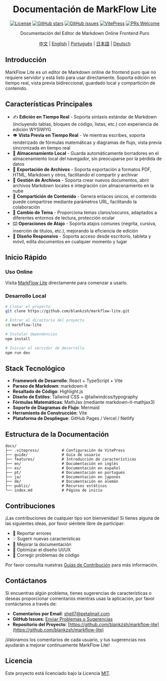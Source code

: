 <div align="center">

# Documentación de MarkFlow Lite

[![License](https://img.shields.io/github/license/blankzsh/markflow-lite)](https://github.com/blankzsh/markflow-lite/blob/main/LICENSE)
[![GitHub stars](https://img.shields.io/github/stars/blankzsh/markflow-lite)](https://github.com/blankzsh/markflow-lite/stargazers)
[![GitHub issues](https://img.shields.io/github/issues/blankzsh/markflow-lite)](https://github.com/blankzsh/markflow-lite/issues)
[![VitePress](https://img.shields.io/badge/VitePress-1.6.4-brightgreen)](https://vitepress.dev/)
[![PRs Welcome](https://img.shields.io/badge/PRs-welcome-brightgreen.svg)](https://github.com/blankzsh/markflow-lite/pulls)

Documentación del Editor de Markdown Online Frontend Puro

[中文](../README.md) | [English](../en/README.md) | [Português](../pt/README.md) | [日本語](../ja/README.md) | [Deutsch](../de/README.md)

</div>

## Introducción

MarkFlow Lite es un editor de Markdown online de frontend puro que no requiere servidor y está listo para usar directamente. Soporta edición en tiempo real, vista previa bidireccional, guardado local y compartición de contenido.

## Características Principales

- ✍️ **Edición en Tiempo Real** - Soporta sintaxis estándar de Markdown (incluyendo tablas, bloques de código, listas, etc.) con experiencia de edición WYSIWYG
- 👁️ **Vista Previa en Tiempo Real** - Ve mientras escribes, soporta renderizado de fórmulas matemáticas y diagramas de flujo, vista previa sincronizada en tiempo real
- 💾 **Almacenamiento Local** - Guarda automáticamente borradores en el almacenamiento local del navegador, sin preocuparse por la pérdida de datos
- 📄 **Exportación de Archivos** - Soporta exportación a formatos PDF, HTML, Markdown y otros, facilitando el compartir y archivar
- 📂 **Gestión de Archivos** - Soporta crear nuevos documentos, abrir archivos Markdown locales e integración con almacenamiento en la nube
- 🔗 **Compartición de Contenido** - Genera enlaces únicos, el contenido puede compartirse mediante parámetros URL, facilitando la colaboración
- 🎨 **Cambio de Tema** - Proporciona temas claros/oscuros, adaptados a diferentes entornos de lectura, protección ocular
- ⌨️ **Operaciones de Atajo** - Soporta atajos comunes (negrita, cursiva, inserción de títulos, etc.), mejorando la eficiencia de edición
- 📱 **Diseño Responsivo** - Soporta acceso desde escritorio, tableta y móvil, edita documentos en cualquier momento y lugar

## Inicio Rápido

### Uso Online

Visita [MarkFlow Lite](https://editor.currso.com) directamente para comenzar a usarlo.

### Desarrollo Local

```bash
# Clonar el proyecto
git clone https://github.com/blankzsh/markflow-lite.git

# Entrar al directorio del proyecto
cd markflow-lite

# Instalar dependencias
npm install

# Iniciar el servidor de desarrollo
npm run dev
```

## Stack Tecnológico

- **Framework de Desarrollo**: React + TypeScript + Vite
- **Parseo de Markdown**: markdown-it
- **Resaltado de Código**: Highlight.js
- **Diseño de Estilos**: Tailwind CSS + @tailwindcss/typography
- **Fórmulas Matemáticas**: MathJax (mediante markdown-it-mathjax3)
- **Soporte de Diagramas de Flujo**: Mermaid
- **Herramienta de Construcción**: Vite
- **Plataforma de Despliegue**: GitHub Pages / Vercel / Netlify

## Estructura de la Documentación

```
docs/
├── .vitepress/          # Configuración de VitePress
├── guide/               # Guía de usuario
├── features/            # Introducción de características
├── en/                  # Documentación en inglés
├── es/                  # Documentación en español
├── pt/                  # Documentación en portugués
├── ja/                  # Documentación en japonés
├── de/                  # Documentación en alemán
├── public/              # Recursos estáticos
└── index.md             # Página de inicio
```

## Contribuciones

¡Las contribuciones de cualquier tipo son bienvenidas! Si tienes alguna de las siguientes ideas, por favor siéntete libre de participar:

- 🐛 Reportar errores
- 💡 Sugerir nuevas características
- 📝 Mejorar la documentación
- 🎨 Optimizar el diseño UI/UX
- 🔧 Corregir problemas de código

Por favor consulta nuestras [Guías de Contribución](../CONTRIBUTING.md) para más información.

## Contáctanos

Si encuentras algún problema, tienes sugerencias de características o deseas proporcionar comentarios mientras usas la aplicación, por favor contáctanos a través de:

- **Comentarios por Email**: [shell7@petalmail.com](mailto:shell7@petalmail.com)
- **GitHub Issues**: [Enviar Problemas o Sugerencias](https://github.com/blankzsh/markflow-lite/issues)
- **Repositorio del Proyecto**: [https://github.com/blankzsh/markflow-lite](https://github.com/blankzsh/markflow-lite)

¡Valoramos los comentarios de cada usuario, y tus sugerencias nos ayudarán a mejorar continuamente MarkFlow Lite!

## Licencia

Este proyecto está licenciado bajo la Licencia [MIT](https://github.com/blankzsh/markflow-lite/blob/main/LICENSE).